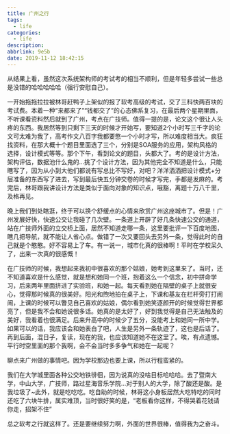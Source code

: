 ```yaml
---
title: 广州之行
tags:
  - life
categories:
  - life
description: 
abbrlink: 9e5b
date: 2019-11-12 18:42:15
---
```






从结果上看，虽然这次系统架构师的考试考的相当不顺利，但是年轻多尝试一些总是没错的哈哈哈哈哈（强行安慰自己）。

<!--more-->

一开始拖拖拉拉被林哥赶鸭子上架似的报了软考高级的考试，交了三科快两百块的考试费。本着一种“来都来了”“钱都交了”的心态佛系复习，在最后两个星期里面，不听课看资料然后就到了广州，考点在广技师。值得一提的是，论文这个很让人头疼的东西。我居然等到只剩下三天的时候才开始写，要知道2个小时写三千字的论文可太难为我了，高考作文八百字我都要憋一个小时才写，所以难度相当大。疯狂找资料，在那大概十个题目里面选了三个，分别是SOA服务的应用，架构风格的选择，设计模式等等。那个下午，看到论文的题目，头都大了。考的是设计方法，架构评估，数据池什么鬼的...挑了个设计方法，因为其他完全不知道是什么，只能瞎写了，因为从小到大他们都说有写总比不写好，对吧？洋洋洒洒把设计模式+分层准备的东西写了进去，写到最后快五分钟交卷的时候才写完，手都是发麻的。考完后，林哥跟我讲设计方法是类似于面向对象的知识点，哦豁，离题十万八千里，及格再见。

晚上我们到处瞎逛，终于可以换个舒缓点的心情来欣赏广州这座城市了。但是！广州发展好快，快速公交让我碰了几次壁。一条道上开辟了好几条快速公交的通道，站在广技师外面的立交桥上面，居然不知道走哪一条，这里要批评一下百度地图，瞎几把导航，就不能让人省心点。做错了一次又要回头去另外一条，觉得此时的自己就是个憨憨。好不容易上了车。有一说一，城市化真的很棒啊！平时在学校呆久了，出来一次真的很感慨！

在广技师的时候，我想起来我初中很喜欢的那个姑娘，她考到这里来了。当时，还不知道喜欢是什么感觉，就是想和她同一个班，抱着这么一个信念，初中拼命学习，后来两年里面挤进了实验班，和她一起。每天看到她在隔壁的桌子上就很安心，觉得那时候真的很美好。阳光和煦地拍在桌子上，下课和基友在栏杆旁打打闹闹，上课的时候可以瞥见自己喜欢的姑娘，偶尔看到她笑逐颜开的时候觉得世界都亮了，但是我不会和她说很多话。她真的是太好了，好到我觉得是自己无法触及的美好，我看着也很满足。后来升高中的时候少了五分，没能考上和她同一所中学。如果可以的话，我应该会和她表白了吧，人生是另外一条轨迹了，这也是后话了。再到后面，混日子，复读，现在的我，也应该知道她不在这里了。唉，有点遗憾。平行时空里面的那个我啊，会不会当时多多争气和她在一起呢？

聊点来广州做的事情吧。因为学校那边也要上课，所以行程蛮紧的。

我们在大学城里面各种公交地铁徘徊，因为说真的没啥目标哈哈哈。去了暨南大学，中山大学，广技师，路过星海音乐学院...对于别人的大学，除了酸还是酸。是我垃圾了~此外，就是吃吃吃。吃自助的时候，林哥这小身板居然大吃特吃的同时还吃了六块牛排，属实难顶，当时很好笑的是，“老板看你这样，不得哭着花钱请你走，招架不住”

总之软考之行就这样了。还是要继续努力啊，外面的世界很棒，值得我为之奋斗。







